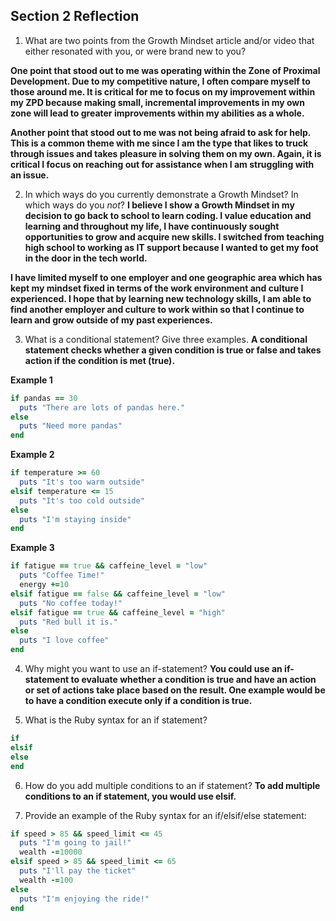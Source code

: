 ## Section 2 Reflection

1. What are two points from the Growth Mindset article and/or video that either resonated with you, or were brand new to you?

**One point that stood out to me was operating within the Zone of Proximal Development.  Due to my competitive nature, I often compare myself to those around me.  It is critical for me to focus on my improvement within my ZPD because making small, incremental improvements in my own zone will lead to greater improvements within my abilities as a whole.**

**Another point that stood out to me was not being afraid to ask for help.  This is a common theme with me since I am the type that likes to truck through issues and takes pleasure in solving them on my own. Again, it is critical I focus on reaching out for assistance when I am struggling with an issue.**


2. In which ways do you currently demonstrate a Growth Mindset? In which ways do you _not_?
**I believe I show a Growth Mindset in my decision to go back to school to learn coding.  I value education and learning and throughout my life, I have continuously sought opportunities to grow and acquire new skills.  I switched from teaching high school to working as IT support because I wanted to get my foot in the door in the tech world.**

**I have limited myself to one employer and one geographic area which has kept my mindset fixed in terms of the work environment and culture I experienced.  I hope that by learning new technology skills, I am able to find another employer and culture to work within so that I continue to learn and grow outside of my past experiences.**


3. What is a conditional statement? Give three examples.
**A conditional statement checks whether a given condition is true or false and takes action if the condition is met (true).**

**Example 1**
```ruby
if pandas == 30
  puts "There are lots of pandas here."
else
  puts "Need more pandas"
end
```
**Example 2**
```ruby
if temperature >= 60
  puts "It's too warm outside"
elsif temperature <= 15
  puts "It's too cold outside"
else
  puts "I'm staying inside"
end
```

**Example 3**
```ruby
if fatigue == true && caffeine_level = "low"
  puts "Coffee Time!"
  energy +=10
elsif fatigue == false && caffeine_level = "low"
  puts "No coffee today!"
elsif fatigue == true && caffeine_level = "high"
  puts "Red bull it is."
else
  puts "I love coffee"
end
```


4. Why might you want to use an if-statement?
**You could use an if-statement to evaluate whether a condition is true and have an action or set of actions take place based on the result.  One example would be to have a condition execute only if a condition is true.**

5. What is the Ruby syntax for an if statement?
```ruby
if
elsif
else  
end
```

6. How do you add multiple conditions to an if statement?
**To add multiple conditions to an if statement, you would use elsif.**

7. Provide an example of the Ruby syntax for an if/elsif/else statement:
```ruby
if speed > 85 && speed_limit <= 45
  puts "I'm going to jail!"
  wealth -=10000
elsif speed > 85 && speed_limit <= 65
  puts "I'll pay the ticket"
  wealth -=100
else
  puts "I'm enjoying the ride!"
end
```
